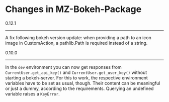 Changes in MZ-Bokeh-Package
===========================

0.12.1
******

A fix following bokeh version update: when providing a path to an icon image in CustomAction, a pathlib.Path is required instead of a string.


0.10.0
******

In the `dev` environment you can now get responses from `CurrentUser.get_api_key()` and
`CurrentUser.get_user_key()` without starting a bokeh-server. For this to work, the respective 
environment variables have to be set as usual, though. Their content can be meaningful or just a dummy, according
to the requirements. Querying an undefined variable raises a `KeyError`. 
